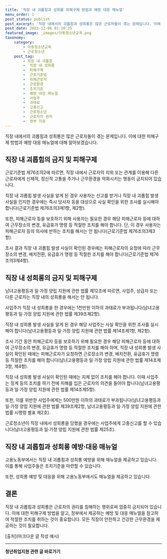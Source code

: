 ```yaml
---
title: '직장 내 괴롭힘과 성희롱 피해구제 방법과 예방 대응 매뉴얼'
menu_order: 1
post_status: publish
post_excerpt: '직장 내에서의 괴롭힘과 성희롱은 많은 근로자들이 겪는 문제입니다. 이에 대한 피해구제 방법과 예방 대응 매뉴얼에 대해 알아보겠습니다.'
post_date: 2023-12-06 01:10:25
featured_image: _images/아동청소년교육.png
taxonomy:
    category:
        - 아동청소년교육
        - 근로청소년
    post_tag:
        - 직장 내 괴롭힘
        -  직장 내 성희롱
        -  피해구제
        -  근로기준법
        -  피해근로자
        -  근로환경
        -  조치기준
        -  예방 대응 매뉴얼
        -  사업주
        -  과태료
        -  고충신고
        -  근로청소년
        -  근로자의 권리
        -  정부 지원
---
```



직장 내에서의 괴롭힘과 성희롱은 많은 근로자들이 겪는 문제입니다. 이에 대한 피해구제 방법과 예방 대응 매뉴얼에 대해 알아보겠습니다.

## 직장 내 괴롭힘의 금지 및 피해구제

근로기준법 제76조의2에 따르면, 직장 내에서 근로자의 지위 또는 관계를 이용해 다른 근로자에게 신체적, 정신적 고통을 주거나 근무환경을 악화시키는 행동이 금지되어 있습니다.

직장 내 괴롭힘 발생 사실을 알게 된 경우 사용자는 신고를 받거나 직장 내 괴롭힘 발생 사실을 인지한 경우에는 즉시 당사자 등을 대상으로 사실 확인을 위한 조사를 실시해야 합니다(근로기준법 제76조의3제1항, 제2항).

또한, 피해근로자 등을 보호하기 위해 사용자는 필요한 경우 해당 피해근로자 등에 대하여 근무장소의 변경, 유급휴가 명령 등 적절한 조치를 해야 합니다. 단, 이 경우 사용자는 피해근로자 등의 의사에 반하는 조치를 해서는 안 됩니다(근로기준법 제76조의3제3항).

조사 결과 직장 내 괴롭힘 발생 사실이 확인된 경우에는 피해근로자의 요청에 따라 근무장소의 변경, 배치전환, 유급휴가 명령 등 적절한 조치를 해야 합니다(근로기준법 제76조의3제4항).

## 직장 내 성희롱의 금지 및 피해구제

남녀고용평등과 일·가정 양립 지원에 관한 법률 제12조에 따르면, 사업주, 상급자 또는 다른 근로자는 직장 내의 성희롱을 해서는 안 됩니다.

사업주가 직장 내 성희롱을 한 경우에는 1천만원 이하의 과태료가 부과됩니다(남녀고용평등과 일·가정 양립 지원에 관한 법률 제39조제2항).

직장 내 성희롱 발생 사실을 알게 된 경우 해당 사업주는 사실 확인을 위한 조사를 실시해야 합니다(남녀고용평등과 일·가정 양립 지원에 관한 법률 제14조제1항, 제2항).

조사 기간 동안 피해근로자 등을 보호하기 위해 필요한 경우 해당 피해근로자 등에 대하여 근무장소의 변경, 유급휴가 명령 등 적절한 조치를 해야 하며, 직장 내 성희롱 발생 사실이 확인된 때에는 피해근로자가 요청하면 근로장소의 변경, 배치전환, 유급휴가 명령 등 적절한 조치를 해야 합니다(남녀고용평등과 일·가정 양립 지원에 관한 법률 제14조제3항, 제4항).

직장 내 성희롱 발생 사실이 확인된 때에는 지체 없이 조치를 해야 합니다. 이때 사업주는 징계 등의 조치를 하기 전에 피해를 입은 근로자의 의견을 들어야 합니다(남녀고용평등과 일·가정 양립 지원에 관한 법률 제14조제5항).

또한, 이를 위반한 사업주에게는 500만원 이하의 과태료가 부과됩니다(남녀고용평등과 일·가정 양립 지원에 관한 법률 제39조제2항, 남녀고용평등과 일·가정 양립 지원에 관한 법률 시행령 별표 제2호).

근로청소년이 직장 내에서 성희롱을 당했을 경우에는 사업주에게 고충신고를 할 수 있습니다(남녀고용평등과 일·가정 양립 지원에 관한 법률 제25조).

## 직장 내 괴롭힘과 성희롱 예방·대응 매뉴얼

고용노동부에서는 직장 내 괴롭힘과 성희롱 예방을 위해 매뉴얼을 제공하고 있습니다. 이를 통해 사업주들은 조치기준을 마련할 수 있습니다.

또한, 성희롱 예방 및 대응을 위해 고용노동부에서도 매뉴얼을 제공하고 있습니다.

## 결론

직장 내 괴롭힘과 성희롱은 근로자의 권리를 침해하는 행위로써 엄중히 금지되어 있습니다. 이에 대한 피해구제 방법을 알고, 정부에서 제공하는 예방 및 대응 매뉴얼을 참고하여 적절한 조치를 취하는 것이 중요합니다. 모든 직장이 안전하고 건강한 근무환경을 제공하는 것이 필요합니다.

[출처](마크다운 글 작성 예시)


<!-- wp:separator -->
<hr class="wp-block-separator has-alpha-channel-opacity"/>
<!-- /wp:separator -->

<!-- wp:group {"backgroundColor":"base","layout":{"type":"constrained"}} -->
<div class="wp-block-group has-base-background-color has-background"><!-- wp:paragraph {"align":"center","fontSize":"medium"} -->
<p class="has-text-align-center has-large-font-size"><strong>청년취업지원 관련 글 바로가기</strong></p>
<!-- /wp:paragraph -->


<!-- wp:latest-posts
{"categories":[{"id":12739,"count":19,"description":"","link":"https://uknowlaw.com/category/%ec%b2%ad%eb%85%84%ec%b7%a8%ec%97%85%ec%a7%80%ec%9b%90/","name":"청년취업지원","slug":"청년취업지원","taxonomy":"category","parent":0,"meta":[],"_links":{"self":[{"href":"https://uknowlaw.com/wp-json/wp/v2/categories/12739"}],"collection":[{"href":"https://uknowlaw.com/wp-json/wp/v2/categories"}],"about":[{"href":"https://uknowlaw.com/wp-json/wp/v2/taxonomies/category"}],"wp:post_type":[{"href":"https://uknowlaw.com/wp-json/wp/v2/posts?categories=12739"}],"curies":[{"name":"wp","href":"https://api.w.org/{rel}","templated":true}]}}],"postsToShow":100,"excerptLength":28,"postLayout":"grid","columns":2,"featuredImageAlign":"left","featuredImageSizeSlug":"large","fontSize":"small"} /--></div>
<!-- /wp:group -->